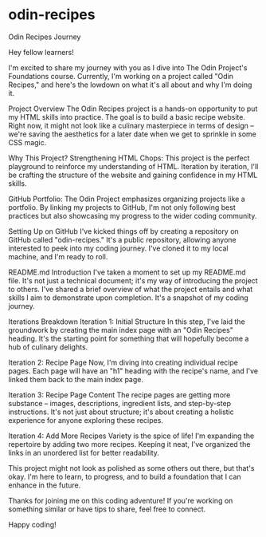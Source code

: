 # odin-recipes

Odin Recipes Journey

Hey fellow learners!

I'm excited to share my journey with you as I dive into The Odin Project's Foundations course. Currently, I'm working on a project called "Odin Recipes," and here's the lowdown on what it's all about and why I'm doing it.

Project Overview
The Odin Recipes project is a hands-on opportunity to put my HTML skills into practice. The goal is to build a basic recipe website. Right now, it might not look like a culinary masterpiece in terms of design – we're saving the aesthetics for a later date when we get to sprinkle in some CSS magic.

Why This Project?
Strengthening HTML Chops: This project is the perfect playground to reinforce my understanding of HTML. Iteration by iteration, I'll be crafting the structure of the website and gaining confidence in my HTML skills.

GitHub Portfolio: The Odin Project emphasizes organizing projects like a portfolio. By linking my projects to GitHub, I'm not only following best practices but also showcasing my progress to the wider coding community.

Setting Up on GitHub
I've kicked things off by creating a repository on GitHub called "odin-recipes." It's a public repository, allowing anyone interested to peek into my coding journey. I've cloned it to my local machine, and I'm ready to roll.

README.md Introduction
I've taken a moment to set up my README.md file. It's not just a technical document; it's my way of introducing the project to others. I've shared a brief overview of what the project entails and what skills I aim to demonstrate upon completion. It's a snapshot of my coding journey.

Iterations Breakdown
Iteration 1: Initial Structure
In this step, I've laid the groundwork by creating the main index page with an "Odin Recipes" heading. It's the starting point for something that will hopefully become a hub of culinary delights.

Iteration 2: Recipe Page
Now, I'm diving into creating individual recipe pages. Each page will have an "h1" heading with the recipe's name, and I've linked them back to the main index page.

Iteration 3: Recipe Page Content
The recipe pages are getting more substance – images, descriptions, ingredient lists, and step-by-step instructions. It's not just about structure; it's about creating a holistic experience for anyone exploring these recipes.

Iteration 4: Add More Recipes
Variety is the spice of life! I'm expanding the repertoire by adding two more recipes. Keeping it neat, I've organized the links in an unordered list for better readability.

This project might not look as polished as some others out there, but that's okay. I'm here to learn, to progress, and to build a foundation that I can enhance in the future.

Thanks for joining me on this coding adventure! If you're working on something similar or have tips to share, feel free to connect.

Happy coding!